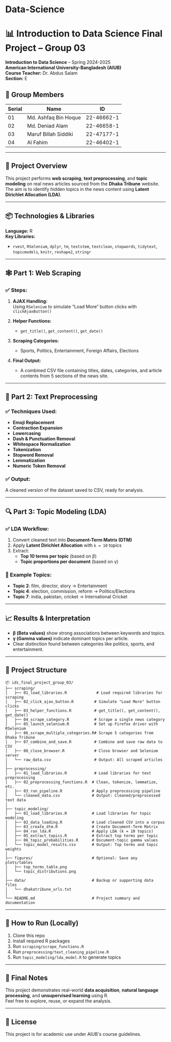 # Data-Science

# 📊 Introduction to Data Science Final Project – Group 03  
**Introduction to Data Science** – Spring 2024-2025  
**American International University-Bangladesh (AIUB)**  
**Course Teacher:** Dr. Abdus Salam  
**Section:** E  

## 👥 Group Members
| Serial | Name                | ID           |
|--------|---------------------|--------------|
| 01     | Md. Ashfaq Bin Hoque | 22-46662-1 |
| 02     | Md. Deniad Alam      | 22-46658-1 |
| 03     | Maruf Billah Siddiki | 22-47177-1 |
| 04     | Al Fahim             | 22-46402-1 |

---

## 📝 Project Overview

This project performs **web scraping**, **text preprocessing**, and **topic modeling** on real news articles sourced from the **Dhaka Tribune** website. The aim is to identify hidden topics in the news content using **Latent Dirichlet Allocation (LDA)**.

---

## 📦 Technologies & Libraries

**Language:** R  
**Key Libraries:**
- `rvest`, `RSelenium`, `dplyr`, `tm`, `textstem`, `textclean`, `stopwords`, `tidytext`, `topicmodels`, `knitr`, `reshape2`, `stringr`

---

## 🕸️ Part 1: Web Scraping

### ✅ Steps:
1. **AJAX Handling:**  
   Using `RSelenium` to simulate “Load More” button clicks with `clickAjaxButton()`

2. **Helper Functions:**  
   - `get_title()`, `get_content()`, `get_date()`

3. **Scraping Categories:**  
   - Sports, Politics, Entertainment, Foreign Affairs, Elections

4. **Final Output:**  
   - A combined CSV file containing titles, dates, categories, and article contents from 5 sections of the news site.

---

## 🧹 Part 2: Text Preprocessing

### ✅ Techniques Used:
- **Emoji Replacement**
- **Contraction Expansion**
- **Lowercasing**
- **Dash & Punctuation Removal**
- **Whitespace Normalization**
- **Tokenization**
- **Stopword Removal**
- **Lemmatization**
- **Numeric Token Removal**

### ✅ Output:
A cleaned version of the dataset saved to CSV, ready for analysis.

---

## 🔍 Part 3: Topic Modeling (LDA)

### ✅ LDA Workflow:
1. Convert cleaned text into **Document-Term Matrix (DTM)**
2. Apply **Latent Dirichlet Allocation** with `k = 10` topics
3. Extract:
   - **Top 10 terms per topic** (based on β)
   - **Topic proportions per document** (based on γ)

### 🧠 Example Topics:
- **Topic 2**: film, director, story → Entertainment  
- **Topic 4**: election, commission, reform → Politics/Elections  
- **Topic 7**: india, pakistan, cricket → International Cricket

---

## 📈 Results & Interpretation

- **β (Beta values)** show strong associations between keywords and topics.
- **γ (Gamma values)** indicate dominant topics per article.
- Clear distinction found between categories like politics, sports, and entertainment.

---

## 📁 Project Structure

```text
📦 ids_final_project_group_03/
├── scraping/
│   ├── 01_load_libraries.R             # Load required libraries for scraping
│   ├── 02_click_ajax_button.R         # Simulate "Load More" button clicks
│   ├── 03_helper_functions.R          # get_title(), get_content(), get_date()
│   ├── 04_scrape_category.R           # Scrape a single news category
│   ├── 05_launch_selenium.R           # Set up Firefox driver with RSelenium
│   ├── 06_scrape_multiple_categories.R# Scrape 5 categories from Dhaka Tribune
│   ├── 07_combine_and_save.R          # Combine and save raw data to CSV
│   ├── 08_close_browser.R             # Close browser and Selenium server
│   └── raw_data.csv                   # Output: All scraped articles
│
├── preprocessing/
│   ├── 01_load_libraries.R            # Load libraries for text preprocessing
│   ├── 02_preprocessing_functions.R  # Clean, tokenize, lemmatize, etc.
│   ├── 03_run_pipeline.R             # Apply preprocessing pipeline
│   └── cleaned_data.csv              # Output: Cleaned/preprocessed text data
│
├── topic_modeling/
│   ├── 01_load_libraries.R           # Load libraries for topic modeling
│   ├── 02_data_loading.R             # Load cleaned CSV into a corpus
│   ├── 03_create_dtm.R               # Create Document-Term Matrix
│   ├── 04_run_lda.R                  # Apply LDA (k = 10 topics)
│   ├── 05_extract_topics.R           # Extract top terms per topic
│   ├── 06_topic_probabilities.R      # Document-topic gamma values
│   └── topic_model_results.csv       # Output: Top terms and topic weights
│
├── figures/                          # Optional: Save any plots/tables
│   ├── top_terms_table.png
│   └── topic_distributions.png
│
├── data/                             # Backup or supporting data files
│   └── dhakatribune_urls.txt
│
└── README.md                         # Project summary and documentation

```




---

## 🚀 How to Run (Locally)
1. Clone this repo
2. Install required R packages
3. Run `scraping/scrape_functions.R`
4. Run `preprocessing/text_cleaning_pipeline.R`
5. Run `topic_modeling/lda_model.R` to generate topics

---

## 🏁 Final Notes
This project demonstrates real-world **data acquisition**, **natural language processing**, and **unsupervised learning** using R.  
Feel free to explore, reuse, or expand the analysis.

---

## 📜 License
This project is for academic use under AIUB's course guidelines.


